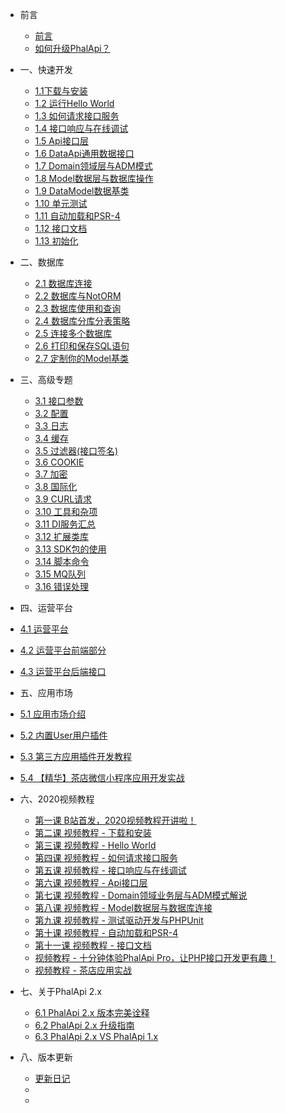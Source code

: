 - 前言
  - [前言](v2.0/tutorial.md)
  - [如何升级PhalApi？](v2.0/how-to-upgrade.md)

- 一、快速开发
  - [1.1下载与安装](v2.0/download-and-setup.md)
  - [1.2 运行Hello World](v2.0/hello-world.md)
  - [1.3 如何请求接口服务](v2.0/how-to-request.md)
  - [1.4 接口响应与在线调试](v2.0/response-and-debug.md)
  - [1.5 Api接口层](v2.0/api.md)
  - [1.6 DataApi通用数据接口](v2.0/data-api.md)
  - [1.7 Domain领域层与ADM模式](v2.0/domain.md)
  - [1.8 Model数据层与数据库操作](v2.0/model.md)
  - [1.9 DataModel数据基类](v2.0/database-datamodel.md)
  - [1.10 单元测试](v2.0/unit-test.md)
  - [1.11 自动加载和PSR-4](v2.0/autoload.md)
  - [1.12 接口文档](v2.0/api-docs.md)
  - [1.13 初始化](v2.0/init.md)

- 二、数据库
  - [2.1 数据库连接](v2.0/database-connect.md)
  - [2.2 数据库与NotORM](v2.0/database-notorm.md)
  - [2.3 数据库使用和查询](v2.0/database-usage.md)
  - [2.4 数据库分库分表策略](v2.0/database-multi.md)
  - [2.5 连接多个数据库](v2.0/database-other.md)
  - [2.6 打印和保存SQL语句](v2.0/database-sql-debug.md)
  - [2.7 定制你的Model基类](v2.0/database-model.md)

- 三、高级专题
  - [3.1 接口参数](v2.0/api-params.md)
  - [3.2 配置](v2.0/config.md)
  - [3.3 日志](v2.0/logger.md)
  - [3.4 缓存](v2.0/cache.md)
  - [3.5 过滤器(接口签名)](v2.0/filter.md)
  - [3.6 COOKIE](v2.0/cookie.md)
  - [3.7 加密](v2.0/crypt.md)
  - [3.8 国际化](v2.0/i18n.md)
  - [3.9 CURL请求](v2.0/curl.md)
  - [3.10 工具和杂项](v2.0/tool.md)
  - [3.11 DI服务汇总](v2.0/di.md)
  - [3.12 扩展类库](v2.0/library.md)
  - [3.13 SDK包的使用](v2.0/sdk.md)
  - [3.14 脚本命令](v2.0/shell.md)
  - [3.15 MQ队列](v2.0/mq-gearman.md)
  - [3.16 错误处理](v2.0/error.md)

- 四、运营平台    
 - [4.1 运营平台](v2.0/portal-usage.md)
 - [4.2 运营平台前端部分](v2.0/portal-web.md)
 - [4.3 运营平台后端接口](v2.0/portal-api.md)

- 五、应用市场    
 - [5.1 应用市场介绍](v2.0/portal-mall.md)
 - [5.2 内置User用户插件](v2.0/plugin-user.md)
 - [5.3 第三方应用插件开发教程](v2.0/how-to-dev-plugin.md)
 - [5.4 【精华】茶店微信小程序应用开发实战](v2.0/how-to-dev-plugin-mall.md)

- 六、2020视频教程
  - [第一课 B站首发，2020视频教程开讲啦！](/v2.0/video_1.md)
  - [第二课 视频教程 - 下载和安装](/v2.0/video_2.md)
  - [第三课 视频教程 - Hello World](/v2.0/video_3.md)
  - [第四课 视频教程 - 如何请求接口服务](/v2.0/video_4.md)
  - [第五课 视频教程 - 接口响应与在线调试](/v2.0/video_5.md)
  - [第六课 视频教程 - Api接口层](/v2.0/video_6.md)
  - [第七课 视频教程 - Domain领域业务层与ADM模式解说](/v2.0/video_7.md)
  - [第八课 视频教程 - Model数据层与数据库连接](/v2.0/video_8.md)
  - [第九课 视频教程 - 测试驱动开发与PHPUnit](/v2.0/video_9.md)
  - [第十课 视频教程 - 自动加载和PSR-4](/v2.0/video_10.md)
  - [第十一课 视频教程 - 接口文档](/v2.0/video_11.md)
  - [视频教程 - 十分钟体验PhalApi Pro，让PHP接口开发更有趣！](https://www.bilibili.com/video/av89890967/)
  - [视频教程 - 茶店应用实战](https://www.bilibili.com/video/av95817153)

- 七、关于PhalApi 2.x
  - [6.1 PhalApi 2.x 版本完美诠释](v2.0/what-about-2x.md)
  - [6.2 PhalApi 2.x 升级指南](v2.0/how-to-upgrade-2x.md)
  - [6.3 PhalApi 2.x VS PhalApi 1.x](v2.0/compare-2x-with-1x.md)

- 八、版本更新 
  - [更新日记](v2.0/changelog.md)
  - [](.md)
  - [](.md)

